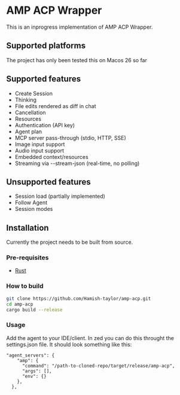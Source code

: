 # AMP ACP Wrapper

This is an inprogress implementation of AMP ACP Wrapper.

## Supported platforms
The project has only been tested this on Macos 26 so far

## Supported features
- Create Session
- Thinking
- File edits rendered as diff in chat
- Cancellation
- Resources
- Authentication (API key)
- Agent plan
- MCP server pass-through (stdio, HTTP, SSE)
- Image input support
- Audio input support
- Embedded context/resources
- Streaming via --stream-json (real-time, no polling)

## Unsupported features
- Session load (partially implemented)
- Follow Agent
- Session modes

## Installation
Currently the project needs to be built from source.
### Pre-requisites
- [Rust](https://rustup.rs/)

### How to build
```bash
git clone https://github.com/Hamish-taylor/amp-acp.git
cd amp-acp
cargo build --release
```

### Usage
Add the agent to your IDE/client.
In zed you can do this throught the settings.json file. It should look something like this:
```
"agent_servers": {
    "amp": {
      "command": "/path-to-cloned-repo/target/release/amp-acp",
      "args": [],
      "env": {}
    },
  },
```
